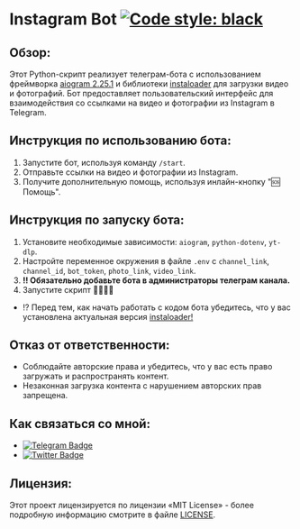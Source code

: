 # Instagram Bot [![Code style: black](https://img.shields.io/badge/code%20style-black-000000.svg)](https://t.me/OFFpoliceChannel)

## Обзор:
Этот Python-скрипт реализует телеграм-бота с использованием фреймворка [aiogram 2.25.1](https://docs.aiogram.dev/en/v2.25.1/) и библиотеки [instaloader](https://pypi.org/project/yt-dlp/) для загрузки видео и фотографий. Бот предоставляет пользовательский интерфейс для взаимодействия со ссылками на видео и фотографии из Instagram в Telegram.

## Инструкция по использованию бота:
1. Запустите бот, используя команду `/start`.
2. Отправьте ссылки на видео и фотографии из Instagram.
3. Получите дополнительную помощь, используя инлайн-кнопку "🆘 Помощь".

## Инструкция по запуску бота:
1. Установите необходимые зависимости: `aiogram`, `python-dotenv`, `yt-dlp`.
2. Настройте переменное окружения в файле `.env` с `channel_link`, `channel_id`, `bot_token`, `photo_link`, `video_link`.
3. **‼️ Обязательно добавьте бота в администраторы телеграм канала.**
4. Запустите скрипт 🤗🤗🤗🤗

- ⁉️ Перед тем, как начать работать с кодом бота убедитесь, что у вас установлена актуальная версия [instaloader!](https://pypi.org/project/yt-dlp/)

## Отказ от ответственности:
- Соблюдайте авторские права и убедитесь, что у вас есть право загружать и распространять контент.
- Незаконная загрузка контента с нарушением авторских прав запрещена.

## Как связаться со мной:
- [![Telegram Badge](https://img.shields.io/badge/Telegram-blue?style=flat&logo=telegram&logoColor=white)](https://t.me/OFFpolice)
- [![Twitter Badge](https://img.shields.io/twitter/follow/:OFFpolice2077)](https://x.com/OFFpolice2077)

## Лицензия:
Этот проект лицензируется по лицензии «MIT License» - более подробную информацию смотрите в файле [LICENSE](LICENSE).
